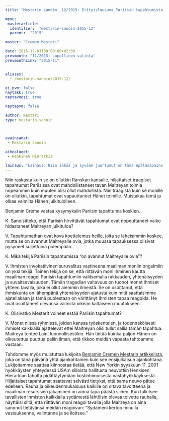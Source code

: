 ```yaml
---
title: "Mestarin sanoin _12/2015: Erityislausuma Pariisin tapahtumista, marraskuu 2015"

menu:
 masterarticle:
  identifier:  "mestarin-sanoin-2015-12"
  parent:  "2015"

master: "Cremen Mestari"

date: 2015-12-01T00:00:00+02:00
prevmonth: "11/2015: Lopullinen valinta"
prevmonthLink: "2015-11"


aliases:
  - /mestarin-sanoin/2015-12/

ei_pvm: false
naytakk: true
naytavuosi: true

naytapvm: false

author: mestari
type: mestarin-sanoin



avainsanat:
 - Mestarin sanoin

aihealueet:
 - Henkinen Hierarkia

lainaus: "Lainaus: Niin iäkäs ja syvään juurtunut on tämä epätasapaino, että vain suunnattoman mittava ponnistus tai maailman taloudellinen katastrofi voi ravistella sen otteen kirpoamaan."
---
```

<p class="nosto">Niin raskasta kuin se on ollutkin Ranskan kansalle, hiljattaiset traagiset tapahtumat Pariisissa ovat mahdollistaneet tavan Maitreyan toimia nopeammin kuin muuten olisi ollut mahdollista. Niin traagista kuin se monille on ollutkin, tapahtumat ovat vapauttaneet Hänet toimille. Muistakaa tämä ja olkaa valmiita Hänen julkitulolleen.</p>


<div class="qna">
<p>Benjamin Creme vastaa kysymyksiin Pariisin tapahtumia koskien.</p>

<p class="qna-q">K. Sanoisitteko, että Pariisin hirvittävät tapahtumat ovat nopeuttaneet vaiko hidastaneet Maitreyan julkituloa? </p>
<p>V. Tapahtumathan ovat kova koettelemus heille, joita se läheisimmin koskee, mutta se on avannut Maitreyalle ovia, jotka muussa tapauksessa olisivat pysyneet suljettuina pidempään.</p>


<p class="qna-q">K. Mikä tekijä Pariisin tapahtumissa “on avannut Maitreyalle ovia”? </p>
<p>V. Ihmisten invokatiivinen suruvalitus vastineena maailman moniin ongelmiin on yksi tekijä. Toinen tekijä on se, että riittävän moni ihminen kautta maailman reagoi Pariisin tapahtumiin valitsemalla rakkauden, yhtenäisyyden ja suvaitsevaisuuden. Tämän tragedian valtavuus on tuonot monet ihmiset yhteen tavalla, joka ei ollut aiemmin ilmeistä. Se on osoittanut, että ihmiskunta on lähempänä yhtenäisyyden ajatusta kuin mitä saattaisimme ajatellakaan ja tämä puolestaan on värittänyt ihmisten tapaa reagoida. He ovat osoittaneet olevansa valmiita oikean kaltaiseen muutokseen.</p>


<p class="qna-q">K. Olisivatko Mestarit voineet estää Pariisin tapahtumat? </p>
<p>V. Monet niissä ryhmissä, joiden kanssa työskentelen, ja todennäköisesti ihmiset kaikkialla ajattelevat ettei Maitreyan olisi tullut sallia tämän tapahtua. Maitreya tuntee Lain, luonnollisestikin. Hän tietää kuinka paljon Hänen on oikeutettua puuttua peliin ilman, että rikkoo meidän vapaata tahtoamme vastaan.</p>


<p>Tahdomme myös muistuttaa lukijoita <a href="/mestarin-sanoin/2001-09-kiinnittymattomyys/">Benjamin Cremen Mestarin artikkelista</a>, joka on tänä päivänä yhtä ajankohtainen kuin sen ensijulkaisun ajankohtana. Lukijoitamme saattaa kiinnostaa tietää, että New Yorkin syyskuun 11. 2001 hyökkäysten yhteydessä USA:n silloista hallitusta neuvottiin Henkisen Hierarkian taholta pidättäytymään kostinhimoisesta vastahyökkäyksestä. Hiljattaiset tapahtumat saattavat selvästi tietyksi, että sama neuvo pätee edelleen. Rauha ja oikeudenmukaisuus kaikille on oltava tavoitteena ja maailman resurssien jakaminen on ainoa tapa päästä siihen. Kun tulkitsee tavallisten ihmisten kaikkialla sydämestä lähtöisin olevaa toivetta rauhalla, näyttäisi siltä, että riittävän moni reagoi tavalla jolla Maitreya on aina sanonut tietävänsä meidän reagoivan: “Sydämeni kertoo minulla vastauksenne, valintanne ja se iloitsee.” </p>
</div>